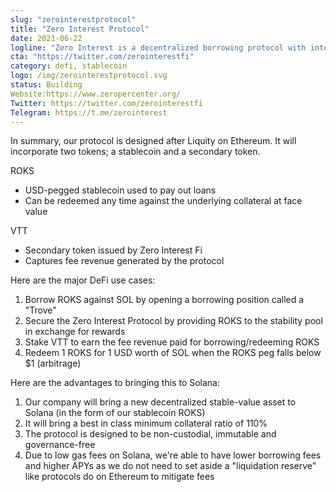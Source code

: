 ```yaml
---
slug: "zerointerestprotocol"
title: "Zero Interest Protocol"
date: 2021-06-22
logline: "Zero Interest is a decentralized borrowing protocol with interest-free loans, high capital efficiency, and censorship-resistant stablecoins on Solana."
cta: "https://twitter.com/zerointerestfi"
category: defi, stablecoin
logo: /img/zerointerestprotocol.svg
status: Building
Website:https://www.zeropercenter.org/
Twitter: https://twitter.com/zerointerestfi
Telegram: https://t.me/zerointerest
---
```


In summary, our protocol is designed after Liquity on Ethereum. It will incorporate two tokens; a stablecoin and a secondary token.

ROKS

- USD-pegged stablecoin used to pay out loans
- Can be redeemed any time against the underlying collateral at face value

VTT

- Secondary token issued by Zero Interest Fi
- Captures fee revenue generated by the protocol

Here are the major DeFi use cases:

1. Borrow ROKS against SOL by opening a borrowing position called a "Trove"
2. Secure the Zero Interest Protocol by providing ROKS to the stability pool in exchange for rewards
3. Stake VTT to earn the fee revenue paid for borrowing/redeeming ROKS
4. Redeem 1 ROKS for 1 USD worth of SOL when the ROKS peg falls below $1 (arbitrage)

Here are the advantages to bringing this to Solana:

1. Our company will bring a new decentralized stable-value asset to Solana (in the form of our stablecoin ROKS)
2. It will bring a best in class minimum collateral ratio of 110%
3. The protocol is designed to be non-custodial, immutable and governance-free
4. Due to low gas fees on Solana, we're able to have lower borrowing fees and higher APYs as we do not need to set aside a "liquidation reserve" like protocols do on Ethereum to mitigate fees
